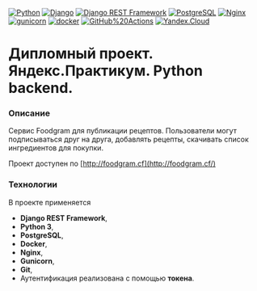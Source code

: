 [![Python](https://img.shields.io/badge/-Python-464646?style=flat-square&logo=Python)](https://www.python.org/)
[![Django](https://img.shields.io/badge/-Django-464646?style=flat-square&logo=Django)](https://www.djangoproject.com/)
[![Django REST Framework](https://img.shields.io/badge/-Django%20REST%20Framework-464646?style=flat-square&logo=Django%20REST%20Framework)](https://www.django-rest-framework.org/)
[![PostgreSQL](https://img.shields.io/badge/-PostgreSQL-464646?style=flat-square&logo=PostgreSQL)](https://www.postgresql.org/)
[![Nginx](https://img.shields.io/badge/-NGINX-464646?style=flat-square&logo=NGINX)](https://nginx.org/ru/)
[![gunicorn](https://img.shields.io/badge/-gunicorn-464646?style=flat-square&logo=gunicorn)](https://gunicorn.org/)
[![docker](https://img.shields.io/badge/-Docker-464646?style=flat-square&logo=docker)](https://www.docker.com/)
[![GitHub%20Actions](https://img.shields.io/badge/-GitHub%20Actions-464646?style=flat-square&logo=GitHub%20actions)](https://github.com/features/actions)
[![Yandex.Cloud](https://img.shields.io/badge/-Yandex.Cloud-464646?style=flat-square&logo=Yandex.Cloud)](https://cloud.yandex.ru/)

# Дипломный проект. Яндекс.Практикум. Python backend.

### Описание

Сервис Foodgram для публикации рецептов. Пользователи могут 
подписываться друг на друга, добавлять рецепты, скачивать список ингредиентов для покупки.

Проект доступен по [http://foodgram.cf](http://foodgram.cf/)

### Технологии

В проекте применяется 
- **Django REST Framework**, 
- **Python 3**,
- **PostgreSQL**,
- **Docker**, 
- **Nginx**,
- **Gunicorn**,
- **Git**, 
- Аутентификация реализована с помощью **токена**.